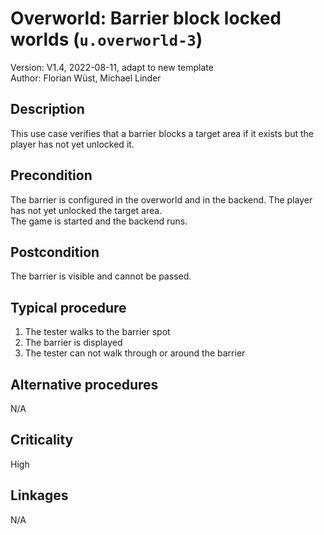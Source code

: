 # Overworld: Barrier block locked worlds (`u.overworld-3`)
 
Version: V1.4, 2022-08-11, adapt to new template \
Author: Florian Wüst, Michael Linder

## Description

This use case verifies that a barrier blocks a target area if it exists but the player has not yet unlocked it.  

## Precondition

The barrier is configured in the overworld and in the backend. The player has not yet unlocked the target area.  
The game is started and the backend runs.

## Postcondition

The barrier is visible and cannot be passed.

## Typical procedure

1. The tester walks to the barrier spot
2. The barrier is displayed
3. The tester can not walk through or around the barrier

## Alternative procedures

N/A

## Criticality

High

## Linkages

N/A
